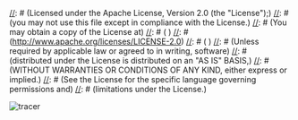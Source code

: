 [//]: # (Copyright 2016 Workiva Inc.)
[//]: # ( )
[//]: # (Licensed under the Apache License, Version 2.0 (the "License");)
[//]: # (you may not use this file except in compliance with the License.)
[//]: # (You may obtain a copy of the License at)
[//]: # ( )
[//]: # (http://www.apache.org/licenses/LICENSE-2.0)
[//]: # ( )
[//]: # (Unless required by applicable law or agreed to in writing, software)
[//]: # (distributed under the License is distributed on an "AS IS" BASIS,)
[//]: # (WITHOUT WARRANTIES OR CONDITIONS OF ANY KIND, either express or implied.)
[//]: # (See the License for the specific language governing permissions and)
[//]: # (limitations under the License.)

![tracer](https://chart.googleapis.com/chart?cht=gv&chl=digraph+G+%7B%0Alabel%3D%22tracer%22%0Alabelloc%3D%22t%22%0A%22__start__%22+%5Blabel%3D%22start%22%2Cshape%3Dcircle%2Cstyle%3Dfilled%2Cfillcolor%3Dblack%2Cfontcolor%3Dwhite%2Cfontsize%3D9%5D%3B%0A%22state1%22+%5Bshape%3DMrecord%2Clabel%3D%22%7Bstatevent1%7Centry%2F+aws_lambda_fsm.action.Action%5Cldo%2F+examples.tracer.actions.IncrementAction%5Clexit%2F+aws_lambda_fsm.action.Action%7D%22%5D%3B%0A%22__start__%22+-%3E+%22statevent1%22+%5Blabel%3D%22%22%5D%0A%22statevent1%22+-%3E+%22state2%22+%5Blabel%3D%22event1%2F+aws_lambda_fsm.action.Action%22%5D%3B%0A%22statevent1%22+-%3E+%22final%22+%5Blabel%3D%22done%22%5D%3B%0A%22state2%22+%5Bshape%3DMrecord%2Clabel%3D%22%7Bstate2%7Centry%2F+aws_lambda_fsm.action.Action%5Cldo%2F+examples.tracer.actions.IncrementAction%5Clexit%2F+aws_lambda_fsm.action.Action%7D%22%5D%3B%0A%22state2%22+-%3E+%22statevent1%22+%5Blabel%3D%22event1%2F+aws_lambda_fsm.action.Action%22%5D%3B%0A%22state2%22+-%3E+%22final%22+%5Blabel%3D%22done%22%5D%3B%0A%22final%22+%5Bshape%3DMrecord%2Clabel%3D%22%7Bfinal%7C%7D%22%5D%3B%0A%22final%22+-%3E+%22__end__%22+%5Blabel%3D%22%22%5D%0A%22__end__%22+%5Blabel%3D%22end%22%2Cshape%3Ddoublecircle%2Cstyle%3Dfilled%2Cfillcolor%3Dblack%2Cfontcolor%3Dwhite%2Cfontsize%3D9%5D%3B%0A%7D)
